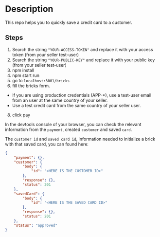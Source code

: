 # Description

This repo helps you to quickly save a credit card to a customer.

## Steps

1. Search the string `"YOUR-ACCESS-TOKEN"` and replace it with your access token (from your seller test-user)
2. Search the string `"YOUR-PUBLIC-KEY"` and replace it with your public key (from your seller test-user)
3. npm install
4. npm start run
5. go to `localhost:3001/bricks`
6. fill the bricks form.
* If you are using production credentials (APP-*), use a test-user email from an user at the same country of your seller.
* Use a test credit card from the same country of your seller user.
8. click pay

In the devtools console of your browser, you can check the relevant information from the `payment`, created `customer` and saved `card`.

The `customer id` and `saved card id`, information needed to initialize a brick with that saved card, you can found here:

```json
{
    "payment": {},
    "customer": {
        "body": {
            "id": "<HERE IS THE CUSTOMER ID>"
        },
        "response": {},
        "status": 201
    },
    "savedCard": {
        "body": {
            "id": "<HERE IS THE SAVED CARD ID>"
        },
        "response": {},
        "status": 201
    },
    "status": "approved"
}
```
